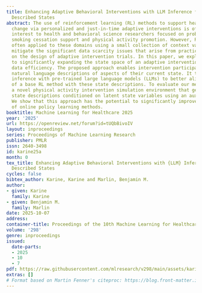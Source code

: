 ```yaml
---
title: Enhancing Adaptive Behavioral Interventions with LLM Inference from Participant
  Described States
abstract: The use of reinforcement learning (RL) methods to support health behavior
  change via personalized and just-in-time adaptive interventions is of significant
  interest to health and behavioral science researchers focused on problems such as
  smoking cessation support and physical activity promotion. However, RL methods are
  often applied to these domains using a small collection of context variables to
  mitigate the significant data scarcity issues that arise from practical limitations
  on the design of adaptive intervention trials. In this paper, we explore an approach
  to significantly expanding the state space of an adaptive intervention without impacting
  data efficiency. The proposed approach enables intervention participants to provide
  natural language descriptions of aspects of their current state. It then leverages
  inference with pre-trained large language models (LLMs) to better align the policy
  of a base RL method with these state descriptions. To evaluate our method, we develop
  a novel physical activity intervention simulation environment that generates text-based
  state descriptions conditioned on latent state variables using an auxiliary LLM.
  We show that this approach has the potential to significantly improve the performance
  of online policy learning methods.
booktitle: Machine Learning for Healthcare 2025
year: '2025'
url: https://openreview.net/forum?id=tUQbBivoIV
layout: inproceedings
series: Proceedings of Machine Learning Research
publisher: PMLR
issn: 2640-3498
id: karine25a
month: 0
tex_title: Enhancing Adaptive Behavioral Interventions with {LLM} Inference from Participant
  Described States
cycles: false
bibtex_author: Karine, Karine and Marlin, Benjamin M.
author:
- given: Karine
  family: Karine
- given: Benjamin M.
  family: Marlin
date: 2025-10-07
address:
container-title: Proceedings of the 10th Machine Learning for Healthcare Conference
volume: '298'
genre: inproceedings
issued:
  date-parts:
  - 2025
  - 10
  - 7
pdf: https://raw.githubusercontent.com/mlresearch/v298/main/assets/karine25a/karine25a.pdf
extras: []
# Format based on Martin Fenner's citeproc: https://blog.front-matter.io/posts/citeproc-yaml-for-bibliographies/
---
```

